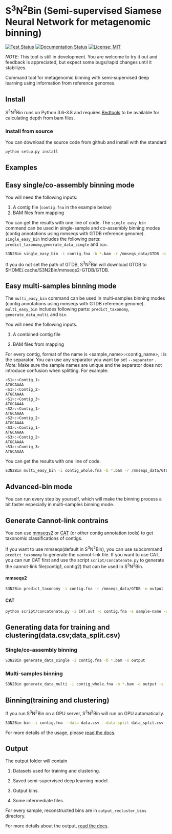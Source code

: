 # S<sup>3</sup>N<sup>2</sup>Bin (Semi-supervised Siamese Neural Network for metagenomic binning)

[![Test Status](https://github.com/BigDataBiology/S3N2Bin/actions/workflows/s3n2bin_test.yml/badge.svg)](https://github.com/BigDataBiology/S3N2Bin/actions/workflows/s3n2bin_test.yml)
[![Documentation Status](https://readthedocs.org/projects/s3n2bin/badge/?version=latest)](https://s3n2bin.readthedocs.io/en/latest/?badge=latest)
[![License: MIT](https://img.shields.io/badge/License-MIT-blue.svg)](https://opensource.org/licenses/MIT)

_NOTE_: This tool is still in development. You are welcome to try it out and
feedback is appreciated, but expect some bugs/rapid changes until it
stabilizes.

Command tool for metagenomic binning with semi-supervised deep learning using
information from reference genomes.

## Install

S<sup>3</sup>N<sup>2</sup>Bin runs on Python 3.6-3.8 and requires
[Bedtools](https://github.com/arq5x/bedtools2) to be available for calculating
depth from bam files.

### Install from source

You can download the source code from github and install with the standard

```bash
python setup.py install
```

## Examples

## Easy single/co-assembly binning mode

You will need the following inputs:

1. A contig file (`contig.fna` in the example below)
2. BAM files from mapping

You can get the results with one line of code. The `single_easy_bin` command can be used in
single-sample and co-assembly binning modes (contig annotations using mmseqs
with GTDB reference genome). `single_easy_bin` includes the following parts: `predict_taxonomy`,`generate_data_single` and `bin`.

```bash
S3N2Bin single_easy_bin -i contig.fna -b *.bam -r /mmseqs_data/GTDB -o output
```

If you do not set the path of GTDB, S<sup>3</sup>N<sup>2</sup>Bin will download GTDB  to $HOME/.cache/S3N2Bin/mmseqs2-GTDB/GTDB.

## Easy multi-samples binning mode

The `multi_easy_bin` command can be used in
multi-samples binning modes (contig annotations using mmseqs
with GTDB reference genome). `multi_easy_bin` includes following parts: `predict_taxonomy`, `generate_data_multi` and `bin`.

You will need the following inputs.

1. A combined contig file 

2. BAM files from mapping

  For every contig, format of the name is <sample_name>:<contig_name>, : is the separator. You can use any separator you want by set `--separator` . *Note:* Make sure the sample names are unique and  the separator does not introduce confusion when splitting. For example:

```bash
<S1>:<Contig_1>
ATGCAAAA
<S1>:<Contig_2>
ATGCAAAA
<S1>:<Contig_3>
ATGCAAAA
<S2>:<Contig_1>
ATGCAAAA
<S2>:<Contig_2>
ATGCAAAA
<S3>:<Contig_1>
ATGCAAAA
<S3>:<Contig_2>
ATGCAAAA
<S3>:<Contig_3>
ATGCAAAA
```

You can get the results with one line of code. 

```bash
S3N2Bin multi_easy_bin -i contig_whole.fna -b *.bam -r /mmseqs_data/GTDB -o output -s :
```

## Advanced-bin mode

You can run every step by yourself, which will make the binning process a bit faster especially in multi-samples binning mode.

## Generate Cannot-link contrains

You can use [mmseqs2](https://github.com/soedinglab/MMseqs2) or
[CAT](https://github.com/dutilh/CAT) (or other contig annotation tools) to get
taxonomic classifications of contigs. 

If you want to use mmseqs(default in S<sup>3</sup>N<sup>2</sup>Bin), you can use subcommand `predict_taxonomy` to generate the cannot-link file. If you want to use CAT, you can run CAT first and  use the script
`script/concatenate.py` to generate the cannot-link file(contig1, contig2) that
can be used in S<sup>3</sup>N<sup>2</sup>Bin.

#### mmseqs2

```bash
S3N2Bin predict_taxonomy -i contig.fna -r /mmseqs_data/GTDB -o output
```

#### CAT

```bash
python script/concatenate.py -i CAT.out -c contig.fna -s sample-name -o output --CAT
```

## Generating data for training and clustering(data.csv;data_split.csv)

### Single/co-assembly binning

```bash
S3N2Bin generate_data_single -i contig.fna -b *.bam -o output
```

### Multi-samples binning

```bash
S3N2Bin generate_data_multi -i contig_whole.fna -b *.bam -o output -s :
```

## Binning(training and clustering)

If you run S<sup>3</sup>N<sup>2</sup>Bin on a GPU server, S<sup>3</sup>N<sup>2</sup>Bin will run on GPU automatically.

```bash
S3N2Bin bin -i contig.fna --data data.csv --data-split data_split.csv -c cannot.txt -o output
```

For more details of the usage, please  [read the docs](https://s3n2bin.readthedocs.io/en/latest/usage/). 

## Output

The output folder will contain

1. Datasets used for training and clustering.

2. Saved semi-supervised deep learning model.

3. Output bins.

4. Some intermediate files.

For every sample, reconstructed bins are in `output_recluster_bins` directory.

For more details about the output, [read the docs](https://s3n2bin.readthedocs.io/en/latest/output/). 

